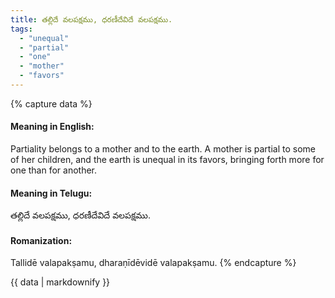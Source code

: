 ```yaml
---
title: తల్లిదే వలపక్షము, ధరణీదేవిదే వలపక్షము.
tags:
  - "unequal"
  - "partial"
  - "one"
  - "mother"
  - "favors"
---
```


{% capture data %}
#### Meaning in English:
Partiality belongs to a mother and to the earth.
A mother is partial to some of her children, and the earth is unequal in its favors, bringing forth more for one than for another.

#### Meaning in Telugu:
తల్లిదే వలపక్షము, ధరణీదేవిదే వలపక్షము.

#### Romanization:
Tallidē valapakṣamu, dharaṇīdēvidē valapakṣamu.
{% endcapture %}

{{ data | markdownify }}

